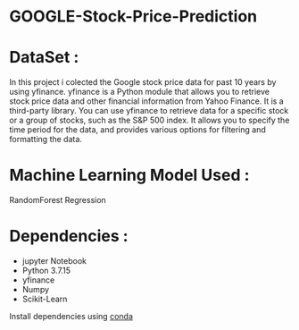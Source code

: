 # GOOGLE-Stock-Price-Prediction

# DataSet :
In this project i colected the Google stock price data for past 10 years by using yfinance.
yfinance is a Python module that allows you to retrieve stock price data and other financial information from Yahoo Finance. It is a third-party library.
You can use yfinance to retrieve data for a specific stock or a group of stocks, such as the S&P 500 index. It allows you to specify the time period for the data, and provides various options for filtering and formatting the data.

# Machine Learning Model Used :

RandomForest Regression

# Dependencies :
- jupyter Notebook
- Python 3.7.15
- yfinance
- Numpy
- Scikit-Learn

Install dependencies using [conda](https://docs.conda.io/en/latest/)

